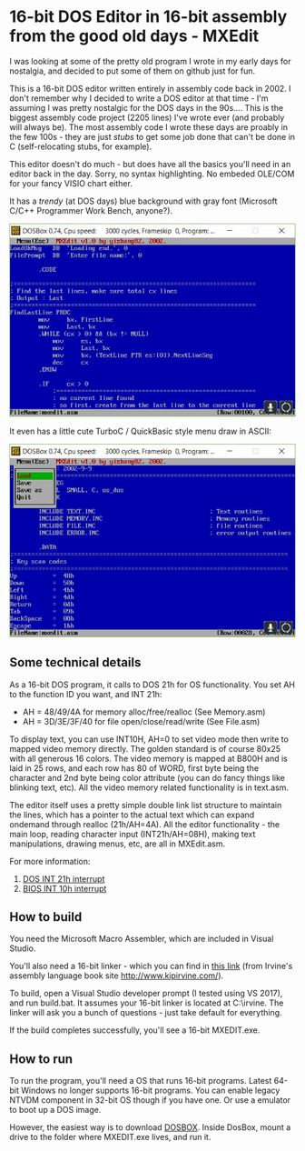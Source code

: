 # 16-bit DOS Editor in 16-bit assembly from the good old days - MXEdit

I was looking at some of the pretty old program I wrote in my early days for nostalgia, and decided to put some of them on github just for fun. 

This is a 16-bit DOS editor written entirely in assembly code back in 2002. I don't remember why I decided to write a DOS editor at that time - I'm assuming I was pretty nostalgic for the DOS days in the 90s.... This is the biggest assembly code project (2205 lines) I've wrote ever (and probably will always be). The most assembly code I wrote these days are proably in the few 100s - they are just *stubs* to get some job done that can't be done in C (self-relocating stubs, for example). 

This editor doesn't do much - but does have all the basics you'll need in an editor back in the day. Sorry, no syntax highlighting. No embeded OLE/COM for your fancy VISIO chart either. 

It has a *trendy* (at DOS days) blue background with gray font (Microsoft C/C++ Programmer Work Bench, anyone?). 

![MXEdit 1](/img/MXEdit_1.jpg)

It even has a little cute TurboC / QuickBasic style menu draw in ASCII:

![MXEdit 2](/img/MXEdit_2.JPG)

## Some technical details

As a 16-bit DOS program, it calls to DOS 21h for OS functionality. You set AH to the function ID you want, and INT 21h:
* AH = 48/49/4A for memory alloc/free/realloc (See Memory.asm)
* AH = 3D/3E/3F/40 for file open/close/read/write (See File.asm)

To display text, you can use INT10H, AH=0 to set video mode then write to mapped video memory directly. The golden standard is of course 80x25 with all generous 16 colors. The video memory is mapped at B800H and is laid in 25 rows, and each row has 80 of WORD, first byte being the character and 2nd byte being color attribute (you can do fancy things like blinking text, etc). All the video memory related functionality is in text.asm.

The editor itself uses a pretty simple double link list structure to maintain the lines, which has a pointer to the actual text which can expand ondemand through realloc (21h/AH=4A).  All the editor functionality - the main loop, reading character input (INT21h/AH=08H), making text manipulations, drawing menus, etc, are all in MXEdit.asm.

For more information:
1. [DOS INT 21h interrupt](https://en.wikipedia.org/wiki/MS-DOS_API)
2. [BIOS INT 10h interrupt](https://en.wikipedia.org/wiki/INT_10H)

## How to build

You need the Microsoft Macro Assembler, which are included in Visual Studio. 

You'll also need a 16-bit linker - which you can find in [this link](http://www.kipirvine.com/asm/examples/Irvine_7th_Edition.msi) (from Irvine's assembly language book site http://www.kipirvine.com/).

To build, open a Visual Studio developer prompt (I tested using VS 2017), and run build.bat. It assumes your 16-bit linker is located at C:\irvine. The linker will ask you a bunch of questions - just take default for everything.

If the build completes successfully, you'll see a 16-bit MXEDIT.exe.

## How to run

To run the program, you'll need a OS that runs 16-bit programs. Latest 64-bit Windows no longer supports 16-bit programs. You can enable legacy NTVDM component in 32-bit OS though if you have one. Or use a emulator to boot up a DOS image.

However, the easiest way is to download [DOSBOX](http://www.dosbox.com). Inside DosBox, mount a drive to the folder where MXEDIT.exe lives, and run it. 

